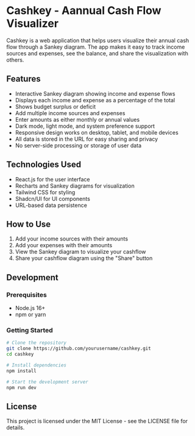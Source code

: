 
# Cashkey - Aannual Cash Flow Visualizer

Cashkey is a web application that helps users visualize their annual cash flow through a Sankey diagram. The app makes it easy to track income sources and expenses, see the balance, and share the visualization with others.

## Features

- Interactive Sankey diagram showing income and expense flows
- Displays each income and expense as a percentage of the total
- Shows budget surplus or deficit
- Add multiple income sources and expenses
- Enter amounts as either monthly or annual values
- Dark mode, light mode, and system preference support
- Responsive design works on desktop, tablet, and mobile devices
- All data is stored in the URL for easy sharing and privacy
- No server-side processing or storage of user data

## Technologies Used

- React.js for the user interface
- Recharts and Sankey diagrams for visualization
- Tailwind CSS for styling
- Shadcn/UI for UI components
- URL-based data persistence

## How to Use

1. Add your income sources with their amounts
2. Add your expenses with their amounts
3. View the Sankey diagram to visualize your cashflow
4. Share your cashflow diagram using the "Share" button

## Development

### Prerequisites

- Node.js 16+
- npm or yarn

### Getting Started

```bash
# Clone the repository
git clone https://github.com/yourusername/cashkey.git
cd cashkey

# Install dependencies
npm install

# Start the development server
npm run dev
```

## License

This project is licensed under the MIT License - see the LICENSE file for details.
